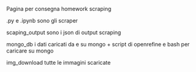 Pagina per consegna homework scraping

.py e .ipynb sono gli scraper

scaping_output sono i json di output scraping

mongo_db i dati caricati da e su mongo + script di openrefine e bash per caricare su mongo

img_download tutte le immagini scaricate

